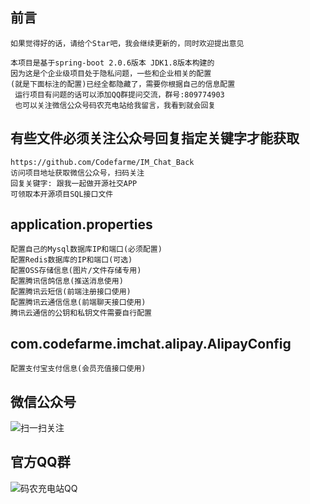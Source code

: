 
## 前言
    如果觉得好的话，请给个Star吧，我会继续更新的，同时欢迎提出意见

    本项目是基于spring-boot 2.0.6版本 JDK1.8版本构建的
    因为这是个企业级项目处于隐私问题，一些和企业相关的配置  
    (就是下面标注的配置)已经全都隐藏了，需要你根据自己的信息配置
     运行项目有问题的话可以添加QQ群提问交流，群号:809774903
     也可以关注微信公众号码农充电站给我留言，我看到就会回复

## 有些文件必须关注公众号回复指定关键字才能获取

    https://github.com/Codefarme/IM_Chat_Back 
    访问项目地址获取微信公众号，扫码关注
    回复关键字: 跟我一起做开源社交APP  
    可领取本开源项目SQL接口文件



## application.properties   
    配置自己的Mysql数据库IP和端口(必须配置)
    配置Redis数据库的IP和端口(可选)
    配置OSS存储信息(图片/文件存储专用)
    配置腾讯信鸽信息(推送消息使用)
    配置腾讯云短信(前端注册接口使用)
    配置腾讯云通信信息(前端聊天接口使用)
    腾讯云通信的公钥和私钥文件需要自行配置
    
## com.codefarme.imchat.alipay.AlipayConfig 
    配置支付宝支付信息(会员充值接口使用)



## 微信公众号
![扫一扫关注](http://upload-images.jianshu.io/upload_images/5360358-1b3eaad341380596?imageMogr2/auto-orient/strip%7CimageView2/2/w/200)

## 官方QQ群
![码农充电站QQ](https://upload-images.jianshu.io/upload_images/5360358-95947ef9ba70211a.png?imageMogr2/auto-orient/strip%7CimageView2/2/w/200)
